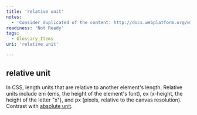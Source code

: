 ```yaml
---
title: 'relative unit'
notes:
  - 'Consider duplicated of the content: http://docs.webplatform.org/wiki/css/data_types/length#Relative%20font%20lengths'
readiness: 'Not Ready'
tags:
  - Glossary_Items
uri: 'relative unit'

---
```

## relative unit

In CSS, length units that are relative to another element's length. Relative units include em (ems, the height of the element's font), ex (x-height, the height of the letter "x"), and px (pixels, relative to the canvas resolution). Contrast with [absolute unit](/absolute_unit).

